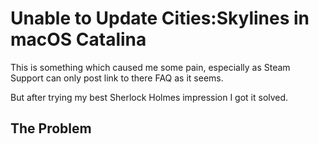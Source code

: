# Unable to Update Cities:Skylines in macOS Catalina

This is something which caused me some pain, especially as Steam Support can only post link to there FAQ as it seems.

But after trying my best Sherlock Holmes impression I got it solved.

## The Problem



